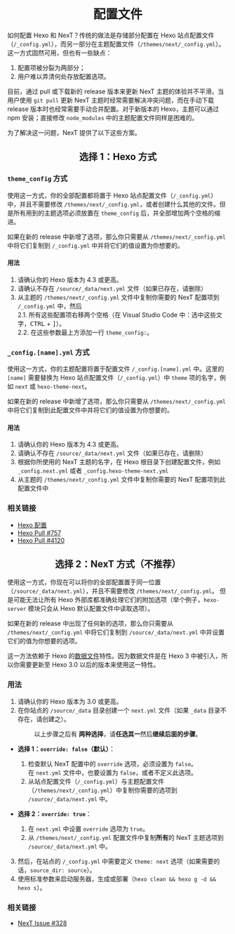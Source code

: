 <h1 align="center">配置文件</h1>

如何配置 Hexo 和 NexT？传统的做法是存储部分配置在 Hexo 站点配置文件（`/_config.yml`），而另一部分在主题配置文件（`/themes/next/_config.yml`）。这一方式固然可用，但也有一些缺点：
1. 配置项被分裂为两部分；
2. 用户难以弄清何处存放配置选项。

目前，通过 pull 或下载新的 release 版本来更新 NexT 主题的体验并不平滑。当用户使用 `git pull` 更新 NexT 主题时经常需要解决冲突问题，而在手动下载 release 版本时也经常需要手动合并配置。对于新版本的 Hexo，主题可以通过 npm 安装；直接修改 `node_modules` 中的主题配置文件同样是困难的。

为了解决这一问题，NexT 提供了以下这些方案。

<h2 align="center">选择 1：Hexo 方式</h2>

### `theme_config` 方式

使用这一方式，你的全部配置都将置于 Hexo 站点配置文件（`/_config.yml`）中，并且不需要修改 `/themes/next/_config.yml`，或者创建什么其他的文件。但是所有用到的主题选项必须放置在 `theme_config` 后，并全部增加两个空格的缩进。

如果在新的 release 中新增了选项，那么你只需要从 `/themes/next/_config.yml` 中将它们复制到 `/_config.yml` 中并将它们的值设置为你想要的。

#### 用法

1. 请确认你的 Hexo 版本为 4.3 或更高。
2. 请确认不存在 `/source/_data/next.yml` 文件（如果已存在，请删除）
3. 从主题的 `/themes/next/_config.yml` 文件中复制你需要的 NexT 配置项到 `/_config.yml` 中，然后\
   2.1. 所有这些配置项右移两个空格（在 Visual Studio Code 中：选中这些文字，<kbd>CTRL</kbd> + <kbd>]</kbd>）。\
   2.2. 在这些参数最上方添加一行 `theme_config:`。

### `_config.[name].yml` 方式

使用这一方式，你的主题配置将置于配置文件 `/_config.[name].yml` 中。这里的 `[name]` 需要替换为 Hexo 站点配置文件（`/_config.yml`）中 `theme` 项的名字，例如 `next` 或 `hexo-theme-next`。

如果在新的 release 中新增了选项，那么你只需要从 `/themes/next/_config.yml` 中将它们复制到此配置文件中并将它们的值设置为你想要的。

#### 用法

1. 请确认你的 Hexo 版本为 4.3 或更高。
2. 请确认不存在 `/source/_data/next.yml` 文件（如果已存在，请删除）
3. 根据你所使用的 NexT 主题的名字，在 Hexo 根目录下创建配置文件，例如 `_config.next.yml` 或者 `_config.hexo-theme-next.yml`
3. 从主题的 `/themes/next/_config.yml` 文件中复制你需要的 NexT 配置项到此配置文件中

### 相关链接

* [Hexo 配置](https://hexo.io/zh-cn/docs/configuration.html)
* [Hexo Pull #757](https://github.com/hexojs/hexo/pull/757)
* [Hexo Pull #4120](https://github.com/hexojs/hexo/pull/4120)

<h2 align="center">选择 2：NexT 方式（不推荐）</h2>

使用这一方式，你现在可以将你的全部配置置于同一位置（`/source/_data/next.yml`），并且不需要修改 `/themes/next/_config.yml`。
但是可能无法让所有 Hexo 外部库都准确处理它们的附加选项（举个例子，`hexo-server` 模块只会从 Hexo 默认配置文件中读取选项）。

如果在新的 release 中出现了任何新的选项，那么你只需要从 `/themes/next/_config.yml` 中将它们复制到 `/source/_data/next.yml` 中并设置它们的值为你想要的选项。

这一方法依赖于 Hexo 的[数据文件](https://hexo.io/docs/data-files.html)特性。因为数据文件是在 Hexo 3 中被引入，所以你需要更新至 Hexo 3.0 以后的版本来使用这一特性。

### 用法

1. 请确认你的 Hexo 版本为 3.0 或更高。
2. 在你站点的 `/source/_data` 目录创建一个 `next.yml` 文件（如果 `_data` 目录不存在，请创建之）。

<p align="center">以上步骤之后有 <b>两种选择</b>，请<b>任选其一</b>然后<b>继续后面的步骤</b>。</p>

* **选择 1：`override: false`（默认）**：

  1. 检查默认 NexT 配置中的 `override` 选项，必须设置为 `false`。\
     在 `next.yml` 文件中，也要设置为 `false`，或者不定义此选项。
  2. 从站点配置文件（`/_config.yml`）与主题配置文件（`/themes/next/_config.yml`）中复制你需要的选项到 `/source/_data/next.yml` 中。

* **选择 2：`override: true`**：

  1. 在 `next.yml` 中设置 `override` 选项为 `true`。
  2. 从 `/themes/next/_config.yml` 配置文件中复制**所有**的 NexT 主题选项到 `/source/_data/next.yml` 中。

3. 然后，在站点的 `/_config.yml` 中需要定义 `theme: next` 选项（如果需要的话，`source_dir: source`）。
4. 使用标准参数来启动服务器，生成或部署（`hexo clean && hexo g -d && hexo s`）。

### 相关链接

* [NexT Issue #328](https://github.com/iissnan/hexo-theme-next/issues/328)
